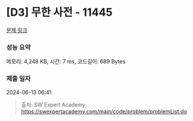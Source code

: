 # [D3] 무한 사전 - 11445 

[문제 링크](https://swexpertacademy.com/main/code/problem/problemDetail.do?contestProbId=AXdHwI1aCy0DFAS5) 

### 성능 요약

메모리: 4,248 KB, 시간: 7 ms, 코드길이: 689 Bytes

### 제출 일자

2024-06-13 06:41



> 출처: SW Expert Academy, https://swexpertacademy.com/main/code/problem/problemList.do